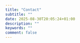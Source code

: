 ```yaml
---
title: "Contact"
subtitle: ""
date: 2025-08-30T20:05:24+01:00
description: ""
keywords: ""
comment: false
---
```


